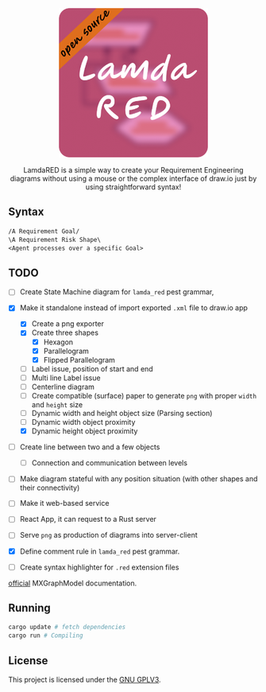 <div align="center">
    <img src="./images/Logo.png" width="300" height="300" />
    <p>LamdaRED is a simple way to create your Requirement Engineering diagrams
    without using a mouse or the complex interface of draw.io just by using
    straightforward syntax!</p>
</div>

## Syntax

```txt
/A Requirement Goal/
\A Requirement Risk Shape\
<Agent processes over a specific Goal>
```

## TODO

+ [ ] Create State Machine diagram for `lamda_red` pest grammar,
+ [x] Make it standalone instead of import exported `.xml` file to draw.io app
    + [x] Create a png exporter
    + [x] Create three shapes
        + [x] Hexagon
        + [x] Parallelogram
        + [x] Flipped Parallelogram
    + [ ] Label issue, position of start and end
    + [ ] Multi line Label issue
    + [ ] Centerline diagram
    + [ ] Create compatible (surface) paper to generate `png` with proper
          `width` and `height` size
    + [ ] Dynamic width and height object size (Parsing section)
    + [ ] Dynamic width object proximity
    + [x] Dynamic height object proximity
+ [ ] Create line between two and a few objects
    + [ ] Connection and communication between levels
+ [ ] Make diagram stateful with any position situation (with other shapes and
      their connectivity)
+ [ ] Make it web-based service
+ [ ] React App, it can request to a Rust server
+ [ ] Serve `png` as production of diagrams into server-client
+ [x] Define comment rule in `lamda_red` pest grammar.
+ [ ] Create syntax highlighter for `.red` extension files


[official](https://jgraph.github.io/mxgraph/docs/js-api/files/model/mxGraphModel-js.html)
MXGraphModel documentation.

## Running

```sh
cargo update # fetch dependencies 
cargo run # Compiling
```

## License

This project is licensed under the [GNU GPLV3](./LICENSE).